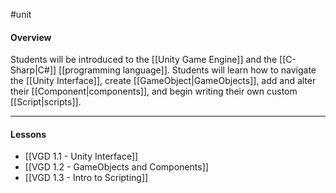 #unit

#### Overview

Students will be introduced to the [[Unity Game Engine]] and the [[C-Sharp|C#]] [[programming language]]. Students will learn how to navigate the [[Unity Interface]], create [[GameObject|GameObjects]], add and alter their [[Component|components]], and begin writing their own custom [[Script|scripts]].

---
#### Lessons

- [[VGD 1.1 - Unity Interface]]
- [[VGD 1.2 - GameObjects and Components]]
- [[VGD 1.3 - Intro to Scripting]]
